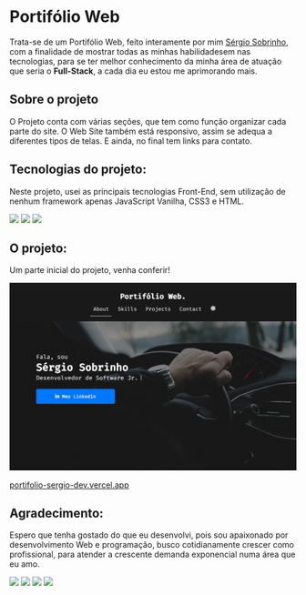 # Portifólio Web 

Trata-se de um Portifólio Web, feito interamente por mim <a href="github.com/sobrinhosergio">Sérgio Sobrinho</a>, com a finalidade de mostrar todas as minhas habilidadesem nas tecnologias, para se ter melhor conhecimento da minha área de atuação que seria o **Full-Stack**, a cada dia eu estou me aprimorando mais. 

## Sobre o projeto

O Projeto conta com várias seções, que tem como função organizar cada parte do site. O Web Site também está responsivo, assim se adequa a diferentes tipos de telas. E ainda, no final tem links para contato. 

## Tecnologias do projeto:

Neste projeto, usei as principais tecnologias Front-End, sem utilização de nenhum framework apenas JavaScript Vanilha, CSS3 e HTML. 

<img src="https://img.shields.io/badge/HTML5-E34F26?style=for-the-badge&logo=html5&logoColor=white">
<img src="https://img.shields.io/badge/CSS3-1572B6?style=for-the-badge&logo=css3&logoColor=white">
<img src="https://img.shields.io/badge/JavaScript-F7DF1E?style=for-the-badge&logo=javascript&logoColor=black">

## O projeto: 

Um parte inicial do projeto, venha conferir! 

<a href="https://portifolio-sergio-dev.vercel.app/"><img src="imagens/foto-site.png" alt="img do site"></a>

<a href="https://portifolio-sergio-dev.vercel.app/">portifolio-sergio-dev.vercel.app</a>

## Agradecimento: 

Espero que tenha gostado do que eu desenvolvi, pois sou apaixonado por desenvolvimento Web e programação, busco cotidianamente crescer como profissional, para atender a crescente demanda exponencial numa área que eu amo.

<a href="mailto:sobrinhosergio00@gmail.com"><img src="https://img.shields.io/badge/Gmail-D14836?style=for-the-badge&logo=gmail&logoColor=white"></a> 
<a href="https://www.linkedin.com/in/sobrinhosergio/"><img src="https://img.shields.io/badge/LinkedIn-0077B5?style=for-the-badge&logo=linkedin&logoColor=white"></a> 
<a href="github.com/sobrinhosergio"><img src="https://img.shields.io/badge/GitHub-100000?style=for-the-badge&logo=github&logoColor=white"></a> 
<a href="https://www.instagram.com/sergio.sob/"><img src="https://img.shields.io/badge/Instagram-E4405F?style=for-the-badge&logo=instagram&logoColor=white"></a> 



